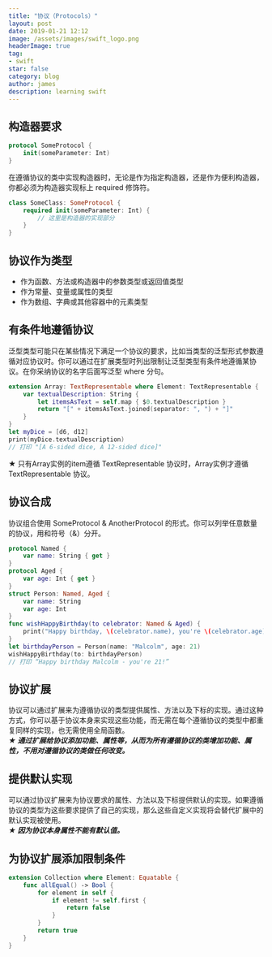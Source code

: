 ```yaml
---
title: "协议（Protocols）"
layout: post
date: 2019-01-21 12:12
image: /assets/images/swift_logo.png
headerImage: true
tag:
- swift
star: false
category: blog
author: james
description: learning swift
---
```

## 构造器要求
```swift
protocol SomeProtocol {
    init(someParameter: Int)
}
```

在遵循协议的类中实现构造器时，无论是作为指定构造器，还是作为便利构造器，你都必须为构造器实现标上 required 修饰符。

```swift
class SomeClass: SomeProtocol {
    required init(someParameter: Int) {
        // 这里是构造器的实现部分
    }
}
```

## 协议作为类型
* 作为函数、方法或构造器中的参数类型或返回值类型
* 作为常量、变量或属性的类型
* 作为数组、字典或其他容器中的元素类型

## 有条件地遵循协议
泛型类型可能只在某些情况下满足一个协议的要求，比如当类型的泛型形式参数遵循对应协议时。你可以通过在扩展类型时列出限制让泛型类型有条件地遵循某协议。在你采纳协议的名字后面写泛型 where 分句。

```swift
extension Array: TextRepresentable where Element: TextRepresentable {
    var textualDescription: String {
        let itemsAsText = self.map { $0.textualDescription }
        return "[" + itemsAsText.joined(separator: ", ") + "]"
    }
}
let myDice = [d6, d12]
print(myDice.textualDescription)
// 打印 "[A 6-sided dice, A 12-sided dice]"
```
★ 只有Array实例的item遵循 TextRepresentable 协议时，Array实例才遵循 TextRepresentable 协议。

## 协议合成
协议组合使用 SomeProtocol & AnotherProtocol 的形式。你可以列举任意数量的协议，用和符号（&）分开。

```swift
protocol Named {
    var name: String { get }
}
protocol Aged {
    var age: Int { get }
}
struct Person: Named, Aged {
    var name: String
    var age: Int
}
func wishHappyBirthday(to celebrator: Named & Aged) {
    print("Happy birthday, \(celebrator.name), you're \(celebrator.age)!")
}
let birthdayPerson = Person(name: "Malcolm", age: 21)
wishHappyBirthday(to: birthdayPerson)
// 打印 “Happy birthday Malcolm - you're 21!”
```

## 协议扩展
协议可以通过扩展来为遵循协议的类型提供属性、方法以及下标的实现。通过这种方式，你可以基于协议本身来实现这些功能，而无需在每个遵循协议的类型中都重复同样的实现，也无需使用全局函数。  
***★ 通过扩展给协议添加功能、属性等，从而为所有遵循协议的类增加功能、属性，不用对遵循协议的类做任何改变。***

## 提供默认实现
可以通过协议扩展来为协议要求的属性、方法以及下标提供默认的实现。如果遵循协议的类型为这些要求提供了自己的实现，那么这些自定义实现将会替代扩展中的默认实现被使用。  
***★ 因为协议本身属性不能有默认值。***

## 为协议扩展添加限制条件
```swift
extension Collection where Element: Equatable {
    func allEqual() -> Bool {
        for element in self {
            if element != self.first {
                return false
            }
        }
        return true
    }
}
```
